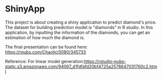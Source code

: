 # ShinyApp
This project is about creating a shiny application to predict diamond's price. The dataset for building prediction model is "diamonds" in R studio. In this application, by inputting the information of the diamonds, you can get an estimation of how much the diamond is.

The final presentation can be found here: https://rpubs.com/Chaolicl3080/345733

Reference:
For linear model generation:https://rstudio-pubs-static.s3.amazonaws.com/94067_d1fdfafd20b14725a2578647031760c2.html
